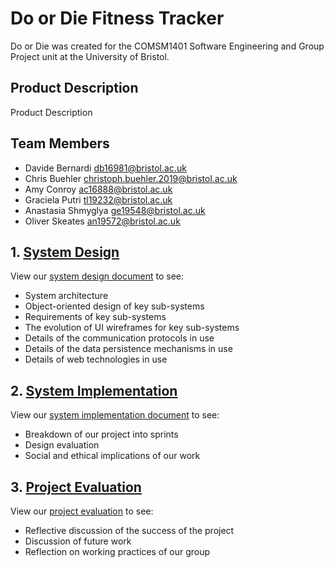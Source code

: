 # Do or Die Fitness Tracker

Do or Die was created for the COMSM1401 Software Engineering and Group Project unit at the University of Bristol. 

## Product Description
Product Description

## Team Members
* Davide Bernardi <db16981@bristol.ac.uk>
* Chris Buehler <christoph.buehler.2019@bristol.ac.uk>
* Amy Conroy <ac16888@bristol.ac.uk>
* Graciela Putri <tl19232@bristol.ac.uk>
* Anastasia Shmyglya <ge19548@bristol.ac.uk>
* Oliver Skeates <an19572@bristol.ac.uk>

## 1. [System Design](../master/Portfolio/SystemDesign.md)
View our [system design document](../master/Portfolio/SystemDesign.md) to see:
* System architecture
* Object-oriented design of key sub-systems
* Requirements of key sub-systems
* The evolution of UI wireframes for key sub-systems
* Details of the communication protocols in use
* Details of the data persistence mechanisms in use
* Details of web technologies in use

## 2. [System Implementation](../master/Portfolio/SystemImplementation.md)
View our [system implementation document](../master/Portfolio/SystemImplementation.md) to see:
* Breakdown of our project into sprints
* Design evaluation
* Social and ethical implications of our work

## 3. [Project Evaluation](../master/Portfolio/ProjectEvaluation.md)
View our [project evaluation](../master/Portfolio/ProjectEvaluation.md) to see:
* Reflective discussion of the success of the project
* Discussion of future work
* Reflection on working practices of our group
